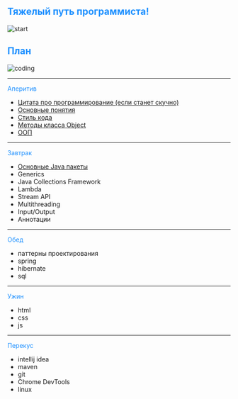 ## <span style="color: #1E90FF">Тяжелый путь программиста!</span>
![start](https://www.sb.by/upload/iblock/0e3/0e3befde3b6b9a77004fb61175a120a4.jpg)

## <span style="color: #1E90FF">План</span>
![coding](https://ug.ru/wp-content/uploads/2020/05/programmirovanie.jpg)

---
<span style="color: #1E90FF">Аперитив</span>
* [Цитата про программирование (если станет скучно)](QuoteInfo.md)
* [Основные понятия](BasicInfo.md)
* [Стиль кода](StyleInfo.md)
* [Методы класса Object](ObjectInfo.md)
* [ООП](OOPInfo.md)
---
<span style="color: #1E90FF">Завтрак</span>
* [Основные Java пакеты](PackageInfo.md)
* Generics
* Java Collections Framework
* Lambda
* Stream API
* Multithreading
* Input/Output
* Аннотации
---
<span style="color: #1E90FF">Обед</span>
* паттерны проектирования
* spring
* hibernate
* sql
---
<span style="color: #1E90FF">Ужин</span>
* html
* css
* js
---
<span style="color: #1E90FF">Перекус</span>
* intellij idea
* maven
* git
* Chrome DevTools
* linux